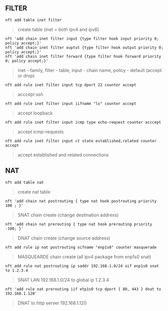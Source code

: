 ## FILTER
```
nft add table inet filter
```
> create table (inet = both ipv4 and ipv6)
```
nft 'add chain inet filter input {type filter hook input priority 0; policy accept;}'
nft 'add chain inet filter ouptut {type filter hook output priority 0; policy accept;}'
nft 'add chain inet filter forward {type filter hook forward priority 0; policy accept;}'
```
> inet - family, filter - table, input - chain name, policy - default (accept or drop)
```
nft add rule inet filter input tcp dport 22 counter accept
```
> acccept ssh
```
nft add rule inet filter input iifname "lo" counter accept
```
> accept loopback
```
nft add rule inet filter input icmp type echo-request counter acccept
```
> accept icmp-requests
```
nft add rule inet filter input ct state established,related counter accept
```
>  accept established and related connections 
## NAT
```
nft add table nat
```
> create nat table
```
nft 'add chain nat postrouting { type nat hook postrouting priority 100 ; }'
```
> SNAT chain create (change destination address)
```
nft 'add chain nat prerouting { type nat hook prerouting priority -100; }'
```
> DNAT chain create (change source address)
```
nft add rule ip nat postrouting oifname "enp1s0" counter masquerade 
```
> MASQUEARDE chain create (all ipv4 package from enp1s0 snat)
```
nft add rule nat postrouting ip saddr 192.168.1.0/24 oif enp1s0 snat to 1.2.3.4
```
> SNAT LAN 192.168.1.0/24 to global ip 1.2.3.4
```
nft 'add rule nat prerouting iif etp1s0 tcp dport { 80, 443 } dnat to 192.168.1.120'
```
> DNAT to http server 192.168.1.120
